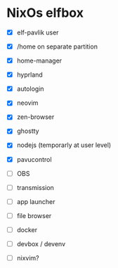 # NixOs elfbox

* [x] elf-pavlik user
* [x] /home on separate partition
* [x] home-manager
* [x] hyprland
* [x] autologin
* [x] neovim
* [x] zen-browser
* [x] ghostty
* [x] nodejs (temporarly at user level)
* [x] pavucontrol
* [ ] OBS
* [ ] transmission
* [ ] app launcher
* [ ] file browser
* [ ] docker
* [ ] devbox / devenv
* [ ] nixvim?

